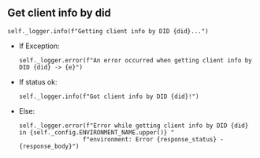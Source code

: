 ## Get client info by did
```
self._logger.info(f"Getting client info by DID {did}...")
```
* If Exception:
  ```
  self._logger.error(f"An error occurred when getting client info by DID {did} -> {e}")
  ```
* If status ok:
  ```
  self._logger.info(f"Got client info by DID {did}!")
  ```
* Else:
  ```
  self._logger.error(f"Error while getting client info by DID {did} in {self._config.ENVIRONMENT_NAME.upper()} "
                    f"environment: Error {response_status} - {response_body}")
  ```